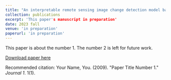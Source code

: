 ```yaml
---
title: "An interpretable remote sensing image change detection model based on domain, spatial, and temporal phase feature fusion"
collection: publications
excerpt: 'This paper's manuscript in preparation'
date: 2023 fall
venue: 'in preparation'
paperurl: 'in preparation'
---
```

This paper is about the number 1. The number 2 is left for future work.

[Download paper here](http://academicpages.github.io/files/paper1.pdf)

Recommended citation: Your Name, You. (2009). "Paper Title Number 1." <i>Journal 1</i>. 1(1).
